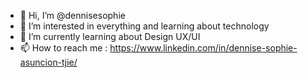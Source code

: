- 👋 Hi, I’m @dennisesophie
- 👀 I’m interested in everything and learning about technology
- 🌱 I’m currently learning about Design UX/UI
- 📫 How to reach me : https://www.linkedin.com/in/dennise-sophie-asuncion-tjie/



<!---
dennisesophie/dennisesophie is a ✨ special ✨ repository because its `README.md` (this file) appears on your GitHub profile.
You can click the Preview link to take a look at your changes.
--->

